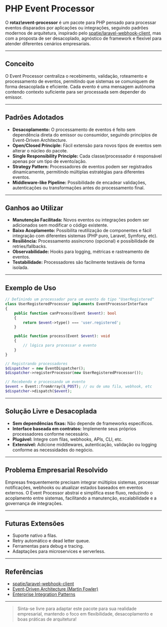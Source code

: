 # PHP Event Processor

O **rotaz\event-processor** é um pacote para PHP pensado para processar eventos disparados por aplicações ou integrações, seguindo padrões modernos de arquitetura, inspirado pelo [spatie/laravel-webhook-client](https://github.com/spatie/laravel-webhook-client), mas com a proposta de ser desacoplado, agnóstico de framework e flexível para atender diferentes cenários empresariais.

---

## Conceito

O Event Processor centraliza o recebimento, validação, roteamento e processamento de eventos, permitindo que sistemas se comuniquem de forma desacoplada e eficiente. Cada evento é uma mensagem autônoma contendo contexto suficiente para ser processada sem depender do emissor.

---

## Padrões Adotados

- **Desacoplamento:** O processamento de eventos é feito sem dependência direta do emissor ou consumidor, seguindo princípios de Event-Driven Architecture.
- **Open/Closed Principle:** Fácil extensão para novos tipos de eventos sem alterar o núcleo do pacote.
- **Single Responsibility Principle:** Cada classe/processador é responsável apenas por um tipo de evento/ação.
- **Strategy Pattern:** Processadores de eventos podem ser registrados dinamicamente, permitindo múltiplas estratégias para diferentes eventos.
- **Middleware-like Pipeline:** Possibilidade de encadear validações, autenticações ou transformações antes do processamento final.

---

## Ganhos ao Utilizar

- **Manutenção Facilitada:** Novos eventos ou integrações podem ser adicionados sem modificar o código existente.
- **Baixo Acoplamento:** Possibilita reutilização de componentes e fácil integração com diferentes sistemas (PHP puro, Laravel, Symfony, etc).
- **Resiliência:** Processamento assíncrono (opcional) e possibilidade de retries/fallbacks.
- **Observabilidade:** Hooks para logging, métricas e rastreamento de eventos.
- **Testabilidade:** Processadores são facilmente testáveis de forma isolada.

---

## Exemplo de Uso

```php
// Definindo um processador para um evento do tipo "UserRegistered"
class UserRegisteredProcessor implements EventProcessorInterface
{
    public function canProcess(Event $event): bool
    {
        return $event->type() === 'user.registered';
    }

    public function process(Event $event): void
    {
        // lógica para processar o evento
    }
}

// Registrando processadores
$dispatcher = new EventDispatcher();
$dispatcher->registerProcessor(new UserRegisteredProcessor());

// Recebendo e processando um evento
$event = Event::fromArray($_POST); // ou de uma fila, webhook, etc
$dispatcher->dispatch($event);
```

---

## Solução Livre e Desacoplada

- **Sem dependências fixas:** Não depende de frameworks específicos.
- **Interface baseada em contratos:** Implemente seus próprios processadores conforme necessário.
- **Plugável:** Integre com filas, webhooks, APIs, CLI, etc.
- **Extensível:** Adicione middlewares, autenticação, validação ou logging conforme as necessidades do negócio.

---

## Problema Empresarial Resolvido

Empresas frequentemente precisam integrar múltiplos sistemas, processar notificações, webhooks ou atualizar estados baseados em eventos externos. O Event Processor abstrai e simplifica esse fluxo, reduzindo o acoplamento entre sistemas, facilitando a manutenção, escalabilidade e a governança de integrações.

---

## Futuras Extensões

- Suporte nativo a filas.
- Retry automático e dead letter queue.
- Ferramentas para debug e tracing.
- Adaptações para microservices e serverless.

---

## Referências

- [spatie/laravel-webhook-client](https://github.com/spatie/laravel-webhook-client)
- [Event-Driven Architecture (Martin Fowler)](https://martinfowler.com/articles/201701-event-driven.html)
- [Enterprise Integration Patterns](https://www.enterpriseintegrationpatterns.com/)

---

> Sinta-se livre para adaptar este pacote para sua realidade empresarial, mantendo o foco em flexibilidade, desacoplamento e boas práticas de arquitetura!
